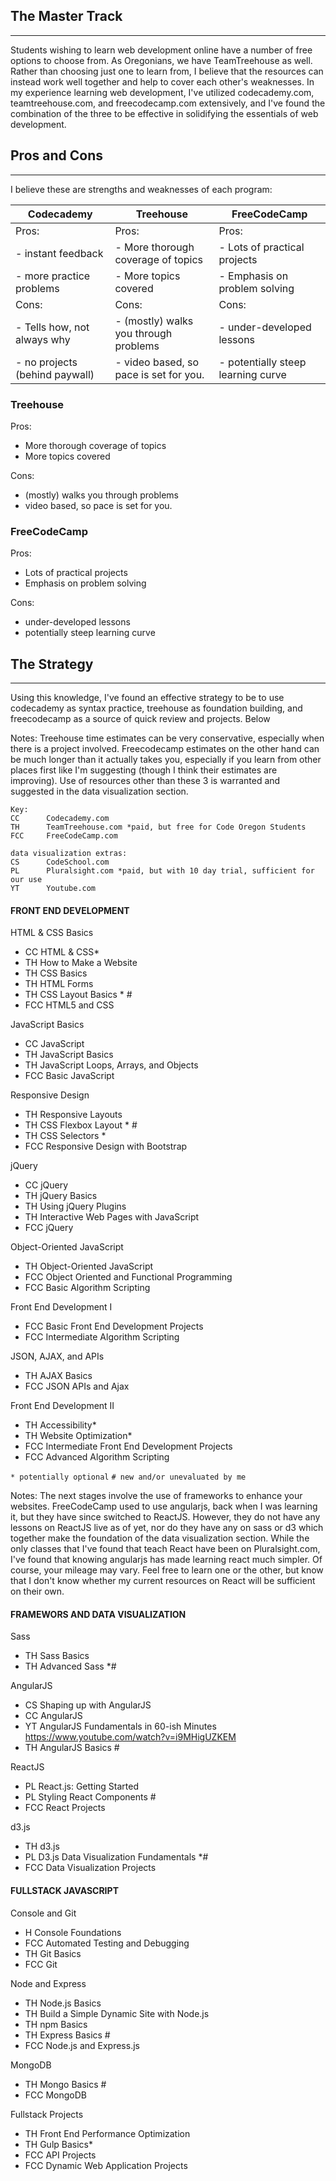 ## The Master Track
****

Students wishing to learn web development online have a number of free options to choose from. As Oregonians, we have TeamTreehouse as well. Rather than choosing just one to learn from, I believe that the resources can instead work well together and help to cover each other's weaknesses. In my experience learning web development, I've utilized codecademy.com, teamtreehouse.com, and freecodecamp.com extensively, and I've found the combination of the three to be effective in solidifying the essentials of web development. 


## Pros and Cons
****
I believe these are strengths and weaknesses of each program:

|Codecademy |  Treehouse	|	FreeCodeCamp |
|---------------------------------|-----------------------------------------|------------------------------------|
|Pros:														| Pros:																		|Pros:                               |
| - instant feedback							| - More thorough coverage of topics			| - Lots of practical projects       |
| - more practice problems				| - More topics covered										| - Emphasis on problem solving      |
|Cons:														|Cons:																		|Cons:                               |
| - Tells how, not always why			| - (mostly) walks you through problems		| - under-developed lessons          |
| - no projects (behind paywall)	| - video based, so pace is set for you.  | - potentially steep learning curve |


### Treehouse
Pros:
 - More thorough coverage of topics
 - More topics covered

Cons:
 - (mostly) walks you through problems
 - video based, so pace is set for you.

### FreeCodeCamp
Pros:
 - Lots of practical projects
 - Emphasis on problem solving

Cons:
 - under-developed lessons
 - potentially steep learning curve

## The Strategy
****
Using this knowledge, I've found an effective strategy to be to use codecademy as syntax practice, treehouse as foundation building, and freecodecamp as a source of quick review and projects. Below


Notes:
Treehouse time estimates can be very conservative, especially when there is a project involved. 
Freecodecamp estimates on the other hand can be much longer than it actually takes you, especially 
if you learn from other places first like I'm suggesting (though I think their estimates are improving). 
Use of resources other than these 3 is warranted and suggested in the data visualization section.

```
Key:
CC 		Codecademy.com
TH  	TeamTreehouse.com *paid, but free for Code Oregon Students
FCC 	FreeCodeCamp.com

data visualization extras:
CS 		CodeSchool.com
PL 		Pluralsight.com *paid, but with 10 day trial, sufficient for our use
YT 		Youtube.com
```

#### FRONT END DEVELOPMENT

HTML & CSS Basics
 - CC 	HTML & CSS*
 - TH 	How to Make a Website
 - TH 	CSS Basics
 - TH 	HTML Forms
 - TH 	CSS Layout Basics * #
 - FCC 	HTML5 and CSS

JavaScript Basics
 - CC  	JavaScript
 - TH  	JavaScript Basics
 - TH  	JavaScript Loops, Arrays, and Objects
 - FCC 	Basic JavaScript

Responsive Design	
 - TH  	Responsive Layouts
 - TH  	CSS Flexbox Layout * #
 - TH  	CSS Selectors *
 - FCC 	Responsive Design with Bootstrap

jQuery
 - CC  	jQuery
 - TH  	jQuery Basics
 - TH  	Using jQuery Plugins
 - TH  	Interactive Web Pages with JavaScript
 - FCC 	jQuery

Object-Oriented JavaScript
 - TH  	Object-Oriented JavaScript
 - FCC 	Object Oriented and Functional Programming 
 - FCC 	Basic Algorithm Scripting

Front End Development I
 - FCC 	Basic Front End Development Projects
 - FCC 	Intermediate Algorithm Scripting

JSON, AJAX, and APIs
 - TH  	AJAX Basics
 - FCC 	JSON APIs and Ajax

Front End Development II
 - TH  	Accessibility*
 - TH  	Website Optimization*
 - FCC 	Intermediate Front End Development Projects
 - FCC 	Advanced Algorithm Scripting

`* potentially optional`
`# new and/or unevaluated by me`

Notes:
The next stages involve the use of frameworks to enhance your websites. FreeCodeCamp used to use 
angularjs, back when I was learning it, but they have since switched to ReactJS.  However, they do not
have any lessons on ReactJS live as of yet, nor do they have any on sass or d3 which together make the
foundation of the data visualization section. While the only classes that I've found that teach React 
have been on Pluralsight.com, I've found that knowing angularjs has made learning react much simpler.
Of course, your mileage may vary. Feel free to learn one or the other, but know that I don't know 
whether my current resources on React will be sufficient on their own. 

#### FRAMEWORS AND DATA VISUALIZATION

Sass
 - TH  Sass Basics
 - TH  Advanced Sass *#

AngularJS 
 - CS 	Shaping up with AngularJS
 - CC  AngularJS
 - YT  AngularJS Fundamentals in 60-ish Minutes https://www.youtube.com/watch?v=i9MHigUZKEM
 - TH  AngularJS Basics #

ReactJS
 - PL 	React.js: Getting Started
 - PL  Styling React Components #
 - FCC React Projects

d3.js
 - TH  d3.js
 - PL  D3.js Data Visualization Fundamentals *#
 - FCC Data Visualization Projects

#### FULLSTACK JAVASCRIPT

Console and Git
 - H  Console Foundations
 - FCC Automated Testing and Debugging
 - TH  Git Basics
 - FCC Git

Node and Express
 - TH  Node.js Basics
 - TH  Build a Simple Dynamic Site with Node.js
 - TH  npm Basics
 - TH  Express Basics #
 - FCC Node.js and Express.js

MongoDB
 - TH  Mongo Basics #
 - FCC MongoDB 

Fullstack Projects
 - TH  Front End Performance Optimization
 - TH  Gulp Basics*
 - FCC API Projects
 - FCC Dynamic Web Application Projects
